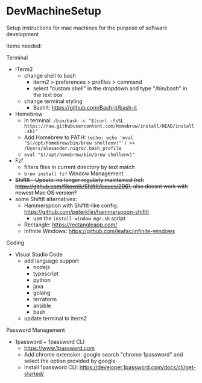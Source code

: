 # DevMachineSetup
Setup instructions for mac machines for the purpose of software development


Items needed:

Terminal
- ITerm2
    - change shell to bash
        - iterm2 > preferences > profiles > command
        - select "custom shell" in the dropdown and type "/bin/bash" in the text box
    - change terminal styling
        - BashIt: https://github.com/Bash-it/bash-it 
- Homebrew
    - In terminal: ` /bin/bash -c "$(curl -fsSL https://raw.githubusercontent.com/Homebrew/install/HEAD/install.sh)" `
    - Add Homebrew to PATH: ` (echo; echo 'eval "$(/opt/homebrew/bin/brew shellenv)"') >> /Users/alexander.nigro/.bash_profile `
    - ` eval "$(/opt/homebrew/bin/brew shellenv)" `
- Fzf
    - filters files in current directory by text match
    - `brew install fzf`
Window Management
- ~~ShiftIt - Update: no longer regularly maintained (ref: https://github.com/fikovnik/ShiftIt/issues/296), also doesnt work with newest Mac OS version?~~
- some ShiftIt alternatives:
    - Hammerspoon with ShiftIt-like config: https://github.com/peterklijn/hammerspoon-shiftit
        - use the `install-window-mgr.sh` script
    - Rectangle: https://rectangleapp.com/
    - Infinite Windows: https://github.com/leafac/infinite-windows 


Coding
- Visual Studio Code
    - add language support
        - nodejs
        - typescript
        - python
        - java
        - golang
        - terraform
        - ansible
        - bash
    - update terminal to iterm2

Password Management
- 1password + 1password CLI
    - https://www.1password.com
    - Add chrome extension: google search "chrome 1password" and select the option provided by google
    - Install 1password CLI: https://developer.1password.com/docs/cli/get-started/ 
    